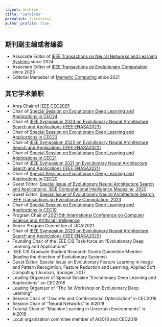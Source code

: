 ```yaml
---
layout: archive
title: "Services"
permalink: /services/
author_profile: true
---
```


## 期刊副主编或者编委
* Associate Editor of [IEEE Transactions on Neural Networks and Learning Systems](https://cis.ieee.org/publications/t-neural-networks-and-learning-systems) since 2024
* Associate Editor of [IEEE Transactions on Evolutionary Computation](https://cis.ieee.org/publications/t-evolutionary-computation) since 2023
* Editorial Memeber of [Memetic Computing](https://www.springer.com/journal/12293) since 2021
  
## 其它学术兼职
* Area Chair of [IEEE CEC2025](https://www.cec2025.org/)
* Chair of [Special Session on Evolutionary Deep Learning and Applications in CEC24](https://yn-sun.github.io/cec24.html)
* Chair of [IEEE Symposium 2023 on Evolutionary Neural Architecture Search and Applications (IEEE ENASA2023)](https://attend.ieee.org/ssci-2023/ieee-symposium-on-evolutionary-neural-architecture-search-and-applications-ieee-enasa/)
* Chair of [Special Session on Evolutionary Deep Learning and Applications in CEC23](https://yn-sun.github.io/cec23.html)
* Chair of [IEEE Symposium 2022 on Evolutionary Neural Architecture Search and Applications (IEEE ENASA2022)](https://ieeessci2022.org/symposia_enasa.html)
* Chair of [Special Session on Evolutionary Deep Learning and Applications in CEC21](https://yn-sun.github.io/cec21.html)
* Chair of [IEEE Symposium 2021 on Evolutionary Neural Architecture Search and Applications (IEEE ENASA2021)](https://attend.ieee.org/ssci-2021/ieee-symposium-on-evolutionary-neural-architecture-search-and-applications-ieee-enasa/) 
* Chair of [Special Session on Evolutionary Deep Learning and Applications in CEC20](https://yn-sun.github.io/cec20.html)
* Guest Editor: [Special issue of Evolutionary Neural Architecture Search and Applications, IEEE Computational Intelligence Magazine, 2020](https://ieeexplore.ieee.org/document/9491857)
* Guest Editor: [Special Issue of Evolutionary Neural Architecture Search, IEEE Transactions on Evolutionary Computation, 2023](https://cis.ieee.org/images/files/Documents/call-for-papers/tevc/cfp-ENAS-final-2023.pdf)
* Chair of [Special Session on Evolutionary Deep Learning and Applications in CEC19](https://yn-sun.github.io/cec19.html)
* Program Chair of [2021 5th International Conference on Computer Science and Artificial Intelligence](http://csai.org/index.html)
* Senior Program Committee of IJCAI2021
* Chair of [IEEE Symposium 2020 on Evolutionary Neural Architecture Search and Applications (IEEE ENASA2020)](http://www.ieeessci2020.org/symposiums/enasa.html)
* Founding Chair of the IEEE CIS Task-force on “Evolutionary Deep Learning and Applications”
* IEEE CIS Graduate Student Research Grants Committee Member (leading the direction of Evolutionary Systems)
* Guest Editor: Special Issue on Evolutionary Feature Learning in Image and Pattern Recogintion, Feature Reduction and Learning, Applied Soft Computing (Journal), Springer, 2017
* Leading Organizer of Special Session “Evolutionary Deep Learning and Applications” on CEC2019
* Leading Organizer of “The 1st Workshop on Evolutionary Deep Learning”
* Session Chair of “Discrete and Combinatorial Optimization” in CEC2018
* Session Chair of “Neural Networks” in AI2018
* Tutorial Chair of “Machine Learning in Uncertain Environments” in AI2018
* Local organization commitee member of AI2018 and CEC2019

